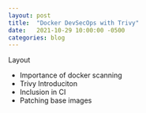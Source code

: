 ```yaml
---
layout: post
title:  "Docker DevSecOps with Trivy"
date:   2021-10-29 10:00:00 -0500
categories: blog
---
```



<!--more-->

Layout

* Importance of docker scanning
* Trivy Introduciton
* Inclusion in CI
* Patching base images
